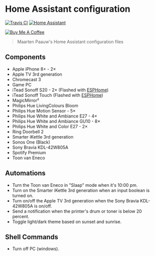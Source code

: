 # Home Assistant configuration

[![Travis CI](https://travis-ci.org/maartenpaauw/home-assistant-config.svg?branch=master)](https://travis-ci.org/maartenpaauw/home-assistant-config)
[![Home Assistant](https://img.shields.io/badge/Home%20Assistant-0.104.2-038FC7.svg)](https://home-assistant.io/)

<a href="https://www.buymeacoffee.com/maartenpaauw" target="_blank"><img src="https://www.buymeacoffee.com/assets/img/custom_images/orange_img.png" alt="Buy Me A Coffee" style="height: auto !important;width: auto !important;" ></a>

> Maarten Paauw's Home Assistant configuration files

## Components

- Apple iPhone 8+ - 2×
- Apple TV 3rd generation
- Chromecast 3
- Game PC
- iTead Sonoff S20 - 2× (Flashed with [ESPHome][esphome])
- iTead Sonoff Touch (Flashed with [ESPHome][esphome])
- MagicMirror²
- Philips Hue LivingColours Bloom
- Philips Hue Motion Sensor - 5×
- Philips Hue White and Ambiance E27 - 4×
- Philips Hue White and Ambiance GU10 - 8×
- Philips Hue White and Color E27 - 2×
- Ring Doorbell 2
- Smarter iKettle 3rd generation
- Sonos One (Black)
- Sony Bravia KDL-42W805A
- Spotify Premium
- Toon van Eneco

## Automations

- Turn the Toon van Eneco in "Slaap" mode when it's 10:00 pm.
- Turn on the Smarter iKettle 3rd generation when an input boolean is turned on.
- Turn on/off the Apple TV 3rd generation when the Sony Bravia KDL-42W805A is on/off.
- Send a notification when the printer's drum or toner is below 20 percent.
- Toggle light/dark theme based on sunset and sunrise.

## Shell Commands

- Turn off PC (windows).

[esphome]: https://github.com/maartenpaauw/esphome-config  "Maarten Paauw's ESPHome configuration files"
